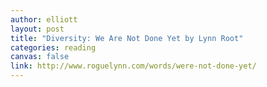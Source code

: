 ```yaml
---
author: elliott
layout: post
title: "Diversity: We Are Not Done Yet by Lynn Root"
categories: reading
canvas: false
link: http://www.roguelynn.com/words/were-not-done-yet/
---
```

